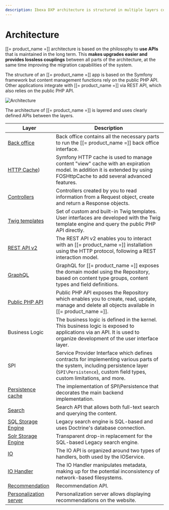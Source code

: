 ```yaml
---
description: Ibexa DXP architecture is structured in multiple layers connected by APIs.
---
```


# Architecture

[[= product_name =]] architecture is based on the philosophy to **use APIs** that is maintained in the long term.
This **makes upgrades easier and provides lossless couplings** between all parts of the architecture, at the same time improving the migration capabilities of the system.

The structure of an [[= product_name =]] app is based on the Symfony framework but content management functions rely on the public PHP API.
Other applications integrate with [[= product_name =]] via REST API, which also relies on the public PHP API.

![Architecture](architecture.png "Architecture")

The architecture of [[= product_name =]] is layered and uses clearly defined APIs between the layers.

| Layer                                               | Description                                                                                                                                                                                    |
|-----------------------------------------------------|------------------------------------------------------------------------------------------------------------------------------------------------------------------------------------------------|
| [Back office](back_office_configuration.md)         | Back office contains all the necessary parts to run the [[= product_name =]] back office interface.                                                                                            |
| [HTTP Cache](http_cache.md))                        | Symfony HTTP cache is used to manage content "view" cache with an expiration model. In addition it is extended by using FOSHttpCache to add several advanced features.                         |
| [Controllers](controllers.md)                       | Controllers created by you to read information from a Request object, create and return a Response objects.                                                                                    |
| [Twig templates](twig_function_reference.md)        | Set of custom and built-in Twig templates. User interfaces are developed with the Twig template engine and query the public PHP API directly.                                                  |
| [REST API v2](rest_api_usage.md)                    | The REST API v2 enables you to interact with an [[= product_name =]] installation using the HTTP protocol, following a REST interaction model.                                                 |
| [GraphQL](graphql.md)                               | GraphQL for [[= product_name =]] exposes the domain model using the Repository, based on content type groups, content types and field definitions.                                             |
| [Public PHP API](php_api.md)                        | Public PHP API exposes the Repository which enables you to create, read, update, manage and delete all objects available in [[= product_name =]].                                              |
| Business Logic                                      | The business logic is defined in the kernel. This business logic is exposed to applications via an API. It is used to organize development of the user interface layer.                        |
| SPI                                                 | Service Provider Interface which defines contracts for implementing various parts of the system, including persistence layer (`SPI\Persistence`), custom field types, custom limitations, and more. |
| [Persistence cache](persistence_cache.md)           | The implementation of SPI\Persistence that decorates the main backend implementation.                                                                                                          |
| [Search](search.md)                                 | Search API that allows both full-text search and querying the content.                                                                                                                         |
| [SQL Storage Engine](legacy_search_overview.md)     | Legacy search engine is SQL-based and uses Doctrine's database connection.                                                                                                                     |
| [Solr Storage Engine](solr_overview.md)             | Transparent drop-in replacement for the SQL-based Legacy search engine.                                                                                                                        |
| [IO](file_management.md#native-io-handler)          | The IO API is organized around two types of handlers, both used by the IOService.                                                                                                              |
| [IO Handler](clustering.md#dfs-io-handler)          | The IO Handler manipulates metadata, making up for the potential inconsistency of network-based filesystems.                                                                                   |
| [Recommendation](enable_personalization.md)         | Recommendation API.                                                                                                                                                                            |
| [Personalization server](enable_personalization.md) | Personalization server allows displaying recommendations on the website.                                                                                                                       |
